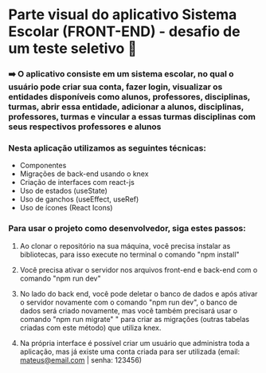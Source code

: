 # Parte visual do aplicativo Sistema Escolar (FRONT-END) - desafio de um teste seletivo 🚀

### ➡️ O aplicativo consiste em um sistema escolar, no qual o usuário pode criar sua conta, fazer login, visualizar os entidades disponíveis como alunos, professores, disciplinas, turmas, abrir essa entidade, adicionar a alunos, disciplinas, professores, turmas e vincular a essas turmas disciplinas com seus respectivos professores e alunos

### Nesta aplicação utilizamos as seguintes técnicas:

- Componentes
- Migrações de back-end usando o knex
- Criação de interfaces com react-js
- Uso de estados (useState)
- Uso de ganchos (useEffect, useRef)
- Uso de ícones (React Icons)

### Para usar o projeto como desenvolvedor, siga estes passos:

1. Ao clonar o repositório na sua máquina, você precisa instalar as bibliotecas, para isso execute no terminal o comando "npm install"

2. Você precisa ativar o servidor nos arquivos front-end e back-end com o comando "npm run dev"

3. No lado do back end, você pode deletar o banco de dados e após ativar o servidor novamente com o comando "npm run dev", o banco de dados será criado novamente, mas você também precisará usar o comando "npm run migrate" " para criar as migrações (outras tabelas criadas com este método) que utiliza knex.

4. Na própria interface é possível criar um usuário que administra toda a aplicação, mas já existe uma conta criada para ser utilizada (email: mateus@email.com | senha: 123456)
